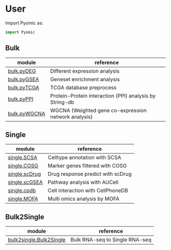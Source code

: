 # User

Import Pyomic as:

```python
import Pyomic
```

## Bulk

|module|reference|
| ---- | ---- |
|[bulk.pyDEG](bulk/api_deseq)|Different expression analysis|
|[bulk.pyGSEA](bulk/api_enrichment)|Geneset enrichment analysis|
|[bulk.pyTCGA](bulk/api_tcga)|TCGA database preprocess|
|[bulk.pyPPI](bulk/api_network)|Protein-Protein interaction (PPI) analysis by String-db|
|[bulk.pyWGCNA](bulk/api_module)|WGCNA (Weighted gene co-expression network analysis)|

## Single

|module|reference|
| ---- | ---- |
|[single.SCSA](single/api_scsa)|Celltype annotation with SCSA|
|[single.COSG](single/api_cosg)|Marker genes filtered with COSG|
|[single.scDrug](single/api_scdrug)|Drug response predict with scDrug|
|[single.scGSEA](single/api_scgsea)|Pathway analysis with AUCell|
|[single.cpdb](single/api_cpdb)|Cell interaction with CellPhoneDB|
|[single.MOFA](single/api_mofa)|Multi omics analysis by MOFA|

## Bulk2Single

|module|reference|
| ---- | ---- |
|[bulk2single.Bulk2Single](bulk2single/api_bulk2single)|Bulk RNA-seq to Single RNA-seq|